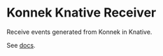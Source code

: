 # Konnek Knative Receiver
Receive events generated from Konnek in Knative.

See [docs](https://konnek.github.io/docs/#/integrations/knative).